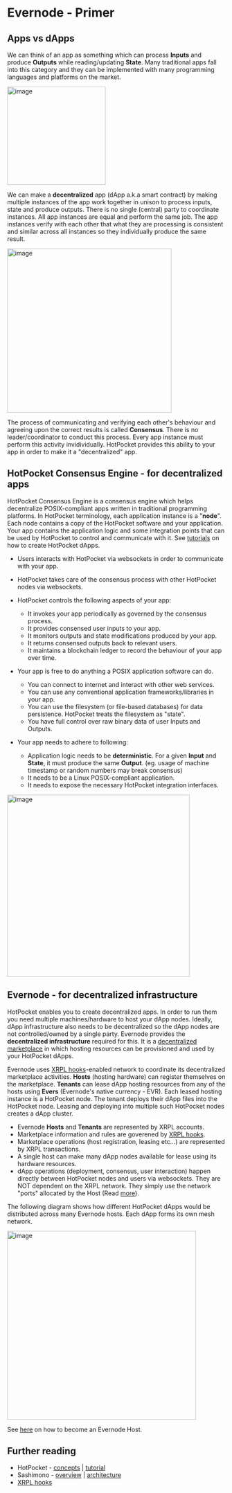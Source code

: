 # Evernode - Primer

## Apps vs dApps

We can think of an app as something which can process **Inputs** and produce **Outputs** while reading/updating **State**. Many traditional apps fall into this category and they can be implemented with many programming languages and platforms on the market.

<img width="227" alt="image" src="https://user-images.githubusercontent.com/33562092/218354996-3b7315e3-b0dc-449f-9e17-14a02d16f83c.png" />

We can make a **decentralized** app (dApp a.k.a smart contract) by making multiple instances of the app work together in unison to process inputs, state and produce outputs. There is no single (central) party to coordinate instances. All app instances are equal and perform the same job. The app instances verify with each other that what they are processing is consistent and similar across all instances so they individually produce the same result.

<img width="379" alt="image" src="https://user-images.githubusercontent.com/33562092/218356526-275fb1f6-1459-4412-9d38-1ec5931f10eb.png" />

The process of communicating and verifying each other's behaviour and agreeing upon the correct results is called **Consensus**. There is no leader/coordinator to conduct this process. Every app instance must perform this activity invidividually. HotPocket provides this ability to your app in order to make it a "decentralized" app.

## HotPocket Consensus Engine - for decentralized apps

HotPocket Consensus Engine is a consensus engine which helps decentralize POSIX-compliant apps written in traditional programming platforms. In HotPocket terminology, each application instance is a "**node**". Each node contains a copy of the HotPocket software and your application. Your app contains the application logic and some integration points that can be used by HotPocket to control and communicate with it. See [tutorials](https://github.com/EvernodeXRPL/evernode-sdk#tutorials) on how to create HotPocket dApps.

- Users interacts with HotPocket via websockets in order to communicate with your app.

- HotPocket takes care of the consensus process with other HotPocket nodes via websockets.

- HotPocket controls the following aspects of your app:

  - It invokes your app periodically as governed by the consensus process.
  - It provides consensed user inputs to your app.
  - It monitors outputs and state modifications produced by your app.
  - It returns consensed outputs back to relevant users.
  - It maintains a blockchain ledger to record the behaviour of your app over time.

- Your app is free to do anything a POSIX application software can do.

  - You can connect to internet and interact with other web services.
  - You can use any conventional application frameworks/libraries in your app.
  - You can use the filesystem (or file-based databases) for data persistence. HotPocket treats the filesystem as "state".
  - You have full control over raw binary data of user Inputs and Outputs.

- Your app needs to adhere to following:
  - Application logic needs to be **deterministic**. For a given **Input** and **State**, it must produce the same **Output**. (eg. usage of machine timestamp or random numbers may break consensus)
  - It needs to be a Linux POSIX-compliant application.
  - It needs to expose the necessary HotPocket integration interfaces.

<img width="421" alt="image" src="https://user-images.githubusercontent.com/33562092/218616038-001a3b46-4aed-4a3e-b410-ee0b2e8930b4.png" />

## Evernode - for decentralized infrastructure

HotPocket enables you to create decentralized apps. In order to run them you need multiple machines/hardware to host your dApp nodes. Ideally, dApp infrastructure also needs to be decentralized so the dApp nodes are not controlled/owned by a single party. Evernode provides the **decentralized infrastructure** required for this. It is a [decentralized marketplace](https://dashboard.evernode.org) in which hosting resources can be provisioned and used by your HotPocket dApps.

Evernode uses [XRPL hooks](https://hooks.xrpl.org/)-enabled network to coordinate its decentralized marketplace activities. **Hosts** (hosting hardware) can register themselves on the marketplace. **Tenants** can lease dApp hosting resources from any of the hosts using **Evers** (Evernode's native currency - EVR). Each leased hosting instance is a HotPocket node. The tenant deploys their dApp files into the HotPocket node. Leasing and deploying into multiple such HotPocket nodes creates a dApp cluster.

- Evernode **Hosts** and **Tenants** are represented by XRPL accounts.
- Marketplace information and rules are goverened by [XRPL hooks](https://hooks.xrpl.org/).
- Marketplace operations (host registration, leasing etc...) are represented by XRPL transactions.
- A single host can make many dApp nodes available for lease using its hardware resources.
- dApp operations (deployment, consensus, user interaction) happen directly between HotPocket nodes and users via websockets. They are NOT dependent on the XRPL network. They simply use the network "ports" allocated by the Host (Read [more](https://github.com/EvernodeXRPL/evernode-host#firewalls-and-ports)).

The following diagram shows how different HotPocket dApps would be distributed across many Evernode hosts. Each dApp forms its own mesh network.

<img width="436" alt="image" src="https://user-images.githubusercontent.com/33562092/218644541-ff77330f-67cf-4962-96f9-e35c6d3e1c33.png" />

See [here](https://github.com/EvernodeXRPL/evernode-host) on how to become an Evernode Host.

## Further reading

- HotPocket - [concepts](hotpocket/concepts.md) | [tutorial](hotpocket/tutorial-basics.md)
- Sashimono - [overview](https://github.com/EvernodeXRPL/evernode-host/blob/main/sashimono.md) | [architecture](http://blog.geveo.com/Sashimono-Designing-a-multi-tenant-dApp-hosting-platform)
- [XRPL hooks](https://hooks.xrpl.org/)
